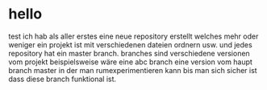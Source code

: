 # hello
test
ich hab als aller erstes eine neue repository erstellt welches mehr oder weniger ein projekt ist mit verschiedenen dateien ordnern usw. und jedes repository hat ein master branch.
branches sind verschiedene versionen vom projekt beispielsweise wäre eine abc branch eine version vom haupt branch master in der man rumexperimentieren kann bis man sich sicher ist dass diese branch funktional ist.
